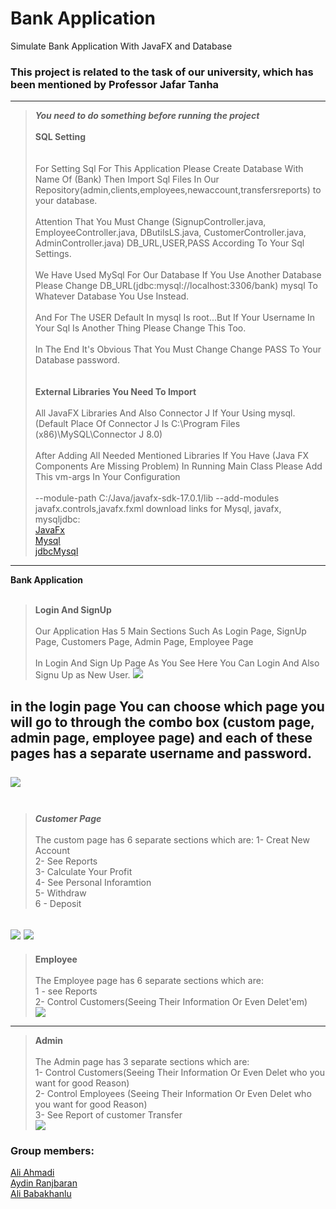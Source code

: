 # Bank Application
Simulate Bank Application With JavaFX and Database
### This project is related to the task of our university, which has been mentioned  by Professor Jafar Tanha
------------------------------------
>***You need to do something before running the project***
</br></br>
**SQL Setting**</br></br></br>
For Setting Sql For This Application Please Create Database With Name Of (Bank) Then Import Sql Files In Our Repository(admin,clients,employees,newaccount,transfersreports) to your database.</br></br>
Attention That You Must Change (SignupController.java, EmployeeController.java, DButilsLS.java, CustomerController.java, AdminController.java) DB_URL,USER,PASS According To Your Sql Settings.</br></br>We Have Used MySql For Our Database If You Use Another Database Please Change DB_URL(jdbc:mysql://localhost:3306/bank) mysql To Whatever Database You Use Instead.</br></br>
And For The USER Default In mysql Is root...But If Your Username In Your Sql Is Another Thing Please Change This Too.</br></br>
In The End It's Obvious That You Must Change Change PASS To Your Database password.</br></br></br>
**External Libraries You Need To Import**</br></br>
All JavaFX Libraries And Also Connector J If Your Using mysql.(Default Place Of Connector J Is C:\Program Files (x86)\MySQL\Connector J 8.0)
</br></br>
After Adding All Needed Mentioned Libraries If You Have (Java FX Components Are Missing Problem) In Running  Main Class Please Add This vm-args In Your Configuration</br></br>
--module-path C:/Java/javafx-sdk-17.0.1/lib --add-modules javafx.controls,javafx.fxml
download links for Mysql, javafx, mysqljdbc:                                                                   
 [JavaFx](https://openjfx.io/#)                                                                                           
[Mysql](https://dev.mysql.com/downloads/windows/installer/8.0.html)                                                                     
[jdbcMysql](https://dev.mysql.com/downloads/connector/j/)                                                                         
------------------------------------
**Bank Application**</br></br>
>**Login And SignUp**</br></br>
Our Application Has 5 Main Sections Such As Login Page, SignUp Page, Customers Page, Admin Page, Employee Page</br></br>
In Login And Sign Up Page As You See Here You Can Login And Also Signu Up as New User.
![](https://github.com/alibabakhanlu12/Bank-Application/blob/main/SignupPage.png)

in  the login page You can choose which page you will go to through the combo box (custom page, admin page, employee page) and each of these pages has a separate username and password.</br></br>
![](https://github.com/alibabakhanlu12/Bank-Application/blob/main/login.png)
</br></br>
------------------------------------
>***Customer Page***</br></br>
The custom page has 6 separate sections which are:
1- Creat New Account                       
2- See Reports                                                    
3-  Calculate Your Profit                             
4- See Personal Inforamtion                          
5- Withdraw                                       
6 - Deposit                        
 
![](https://github.com/alibabakhanlu12/Bank-Application/blob/main/CustomerPage1.png)
![](https://github.com/alibabakhanlu12/Bank-Application/blob/main/CustomerPage2.png)
------------------------------------
>**Employee**</br></br>
>The Employee page has 6 separate sections which are:                                                              
>1 - see Reports                                                                                           
>2- Control Customers(Seeing Their Information Or Even Delet'em)                                                                                  
![](https://github.com/alibabakhanlu12/Bank-Application/blob/main/EmployeeMainPage.png)
------------------------------------
>**Admin**</br></br>
>The Admin page has 3 separate sections which are:                                                                      
>1-  Control Customers(Seeing Their Information Or Even Delet who you want for good Reason)                                                                           
>2-  Control Employees (Seeing Their Information Or Even Delet who you want for good Reason)                                                
>3- See Report of customer Transfer                                                                                  
![](https://github.com/alibabakhanlu12/Bank-Application/blob/main/AdminPageOverall.png)


### Group members:
[Ali Ahmadi](https://github.com/Ali-Ahmadii)                                                                                                                          
[Aydin Ranjbaran](https://github.com/aydinranjbaran)                                                                                                                   
[Ali Babakhanlu](https://github.com/alibabakhanlu12)
 


